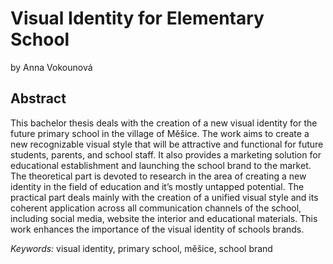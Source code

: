 # Visual Identity for Elementary School

by Anna Vokounová

## Abstract

This bachelor thesis deals with the creation of a new visual identity for the future primary school in the village of Měšice. The work aims to create a new recognizable visual style that will be attractive and functional for future students, parents, and school staff. It also provides a marketing solution for educational establishment and launching the school brand to the market. The theoretical part is devoted to research in the area of creating a new identity in the field of education and it’s mostly untapped potential. The practical part deals mainly with the creation of a unified visual style and its coherent application across all communication channels of the school, including social media, website the interior and educational materials. This work enhances the importance of the visual identity of schools brands. 


*Keywords:* visual identity, primary school, měšice, school brand

